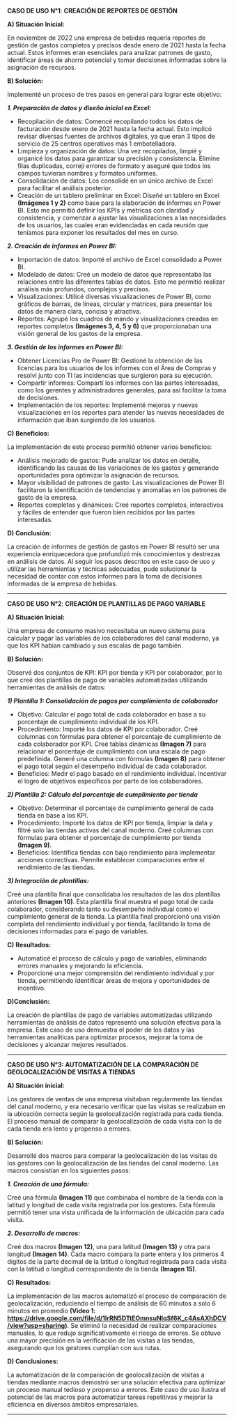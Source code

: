 **CASO DE USO N°1**: **CREACIÓN DE REPORTES DE GESTIÓN**

**A) Situación Inicial:**
  
  En noviembre de 2022 una empresa de bebidas requería reportes de gestión de gastos completos y precisos desde enero de 2021 hasta la fecha actual. Estos informes eran esenciales para analizar patrones de gasto, identificar áreas de ahorro potencial y tomar decisiones informadas sobre la asignación de recursos.

**B) Solución:**
  
  Implementé un proceso de tres pasos en general para lograr este objetivo:
  
***1. Preparación de datos y diseño inicial en Excel:***
  - Recopilación de datos: Comencé recopilando todos los datos de facturación desde enero de 2021 hasta la fecha actual. Esto implicó revisar diversas fuentes de archivos digitales, ya que eran 3 tipos de servicio de 25 centros operativos más 1 embotelladora.
  - Limpieza y organización de datos: Una vez recopilados, limpié y organicé los datos para garantizar su precisión y consistencia. Elimine filas duplicadas, correjí errores de formato y aseguré que todos los campos tuvieran nombres y formatos uniformes.
  - Consolidación de datos: Los consolidé en un único archivo de Excel para facilitar el análisis posterior.
  - Creación de un tablero preliminar en Excel: Diseñé un tablero en Excel **(Imágenes 1 y 2)** como base para la elaboración de informes en Power BI. Esto me permitió definir los KPIs y métricas con claridad y consistencia, y comenzar a ajustar las visualizaciones a las necesidades de los usuarios, las cuales eran evidenciadas en cada reunión que teníamos para exponer los resultados del mes en curso.

***2. Creación de informes en Power BI:***
  - Importación de datos: Importé el archivo de Excel consolidado a Power BI.
  - Modelado de datos: Creé un modelo de datos que representaba las relaciones entre las diferentes tablas de datos. Esto me permitió realizar análisis más profundos, complejos y precisos.
  - Visualizaciones: Utilicé diversas visualizaciones de Power BI, como gráficos de barras, de líneas, circular y matrices, para presentar los datos de manera clara, concisa y atractiva.
  - Reportes: Agrupé los cuadros de mando y visualizaciones creadas en reportes completos **(Imágenes 3, 4, 5 y 6)** que proporcionaban una visión general de los gastos de la empresa.

***3. Gestión de los informes en Power BI:***
  - Obtener Licencias Pro de Power BI: Gestioné la obtención de las licencias para los usuarios de los informes con el Área de Compras y resolví junto con TI las incidencias que surgieron para su ejecución.
  - Compartir informes: Compartí los informes con las partes interesadas, como los gerentes y administradores generales, para así facilitar la toma de decisiones.
  - Implementación de los reportes: Implementé mejoras y nuevas visualizaciones en los reportes para atender las nuevas necesidades de información que iban surgiendo de los usuarios.

**C)  Beneficios:**
  
  La implementación de este proceso permitió obtener varios beneficios:
  - Análisis mejorado de gastos: Pude analizar los datos en detalle, identificando las causas de las variaciones de los gastos y generando oportunidades para optimizar la asignación de recursos.
  - Mayor visibilidad de patrones de gasto: Las visualizaciones de Power BI facilitaron la identificación de tendencias y anomalías en los patrones de gasto de la empresa.
  - Reportes completos y dinámicos: Creé reportes completos, interactivos y fáciles de entender que fueron bien recibidos por las partes interesadas.

**D) Conclusión:**
  
  La creación de informes de gestión de gastos en Power BI resultó ser una experiencia enriquecedora que profundizó mis conocimientos y destrezas en análisis de datos. Al seguir los pasos descritos en este caso de uso y utilizar las herramientas y técnicas adecuadas, pude solucionar la necesidad de contar con estos informes para la toma de decisiones informadas de la empresa de bebidas.

-----------------------------------------------------------------------------------------------------------------------------------------------------------------------------  

**CASO DE USO N°2**: **CREACIÓN DE PLANTILLAS DE PAGO VARIABLE**

**A) Situación Inicial:**

Una empresa de consumo masivo necesitaba un nuevo sistema para calcular y pagar las variables de los colaboradores del canal moderno, ya que los KPI habían cambiado y sus escalas de pago también. 

**B) Solución:**

Observé dos conjuntos de KPI: KPI por tienda y KPI por colaborador, por lo que creé dos plantillas de pago de variables automatizadas utilizando herramientas de análisis de datos:

***1) Plantilla 1: Consolidación de pagos por cumplimiento de colaborador***

- Objetivo: Calcular el pago total de cada colaborador en base a su porcentaje de cumplimiento individual de los KPI.
- Procedimiento:
  Importé los datos de KPI por colaborador.
  Creé columnas con fórmulas para obtener el porcentaje de cumplimiento de cada colaborador por KPI.
  Creé tablas dinámicas **(Imagen 7)** para relacionar el porcentaje de cumplimiento con una escala de pago predefinida.
  Generé una columna con fórmulas **(Imagen 8)** para obtener el pago total según el desempeño individual de cada colaborador.
- Beneficios:
Medir el pago basado en el rendimiento individual.
Incentivar el logro de objetivos específicos por parte de los colaboradores.

***2) Plantilla 2: Cálculo del porcentaje de cumplimiento por tienda***

- Objetivo: Determinar el porcentaje de cumplimiento general de cada tienda en base a los KPI.
- Procedimiento:
  Importé los datos de KPI por tienda, limpiar la data y filtré solo las tiendas activas del canal moderno.
  Creé columnas con fórmulas para obtener el porcentaje de cumplimiento por tienda **(Imagen 9)**.
- Beneficios:
Identifica tiendas con bajo rendimiento para implementar acciones correctivas.
Permite establecer comparaciones entre el rendimiento de las tiendas.

***3) Integración de plantillas:***

Creé una plantilla final que consolidaba los resultados de las dos plantillas anteriores **(Imagen 10)**.
Esta plantilla final muestra el pago total de cada colaborador, considerando tanto su desempeño individual como el cumplimiento general de la tienda.
La plantilla final proporcionó una visión completa del rendimiento individual y por tienda, facilitando la toma de decisiones informadas para el pago de variables.

**C) Resultados:**

- Automaticé el proceso de cálculo y pago de variables, eliminando errores manuales y mejorando la eficiencia.
- Proporcioné una mejor comprensión del rendimiento individual y por tienda, permitiendo identificar áreas de mejora y oportunidades de incentivo.
  
**D)Conclusión:**

La creación de plantillas de pago de variables automatizadas utilizando herramientas de análisis de datos representó una solución efectiva para la empresa. Este caso de uso demuestra el poder de los datos y las herramientas analíticas para optimizar procesos, mejorar la toma de decisiones y alcanzar mejores resultados.


------------------------------------------------------------------------------------------------------------------------------------------------------------------------------

**CASO DE USO N°3: AUTOMATIZACIÓN DE LA COMPARACIÓN DE GEOLOCALIZACIÓN DE VISITAS A TIENDAS**

**A) Situación inicial:**

Los gestores de ventas de una empresa visitaban regularmente las tiendas del canal moderno, y era necesario verificar que las visitas se realizaban en la ubicación correcta según la geolocalización registrada para cada tienda. El proceso manual de comparar la geolocalización de cada visita con la de cada tienda era lento y propenso a errores.

**B) Solución:**

Desarrollé dos macros para comparar la geolocalización de las visitas de los gestores con la geolocalización de las tiendas del canal moderno. Las macros consistían en los siguientes pasos:

***1. Creación de una fórmula:***

Creé una fórmula **(Imagen 11)** que combinaba el nombre de la tienda con la latitud y longitud de cada visita registrada por los gestores.
Esta fórmula permitió tener una vista unificada de la información de ubicación para cada visita.

***2. Desarrollo de macros:***

Creé dos macros **(Imagen 12)**, una para latitud **(Imagen 13)** y otra para longitud **(Imagen 14)**.
Cada macro compara la parte entera y los primeros 4 dígitos de la parte decimal de la latitud o longitud registrada para cada visita con la latitud o longitud correspondiente de la tienda **(Imagen 15)**.

**C) Resultados:**

La implementación de las macros automatizó el proceso de comparación de geolocalización, reduciendo el tiempo de análisis de 60 minutos a solo 6 minutos en promedio **(Video 1: https://drive.google.com/file/d/1IrRN5DTtEOmnsuNIqSf6K_c4AsAXhDCV/view?usp=sharing)**.
Se eliminó la necesidad de realizar comparaciones manuales, lo que redujo significativamente el riesgo de errores.
Se obtuvo una mayor precisión en la verificación de las visitas a las tiendas, asegurando que los gestores cumplían con sus rutas.

**D) Conclusiones:**

La automatización de la comparación de geolocalización de visitas a tiendas mediante macros demostró ser una solución efectiva para optimizar un proceso manual tedioso y propenso a errores. Este caso de uso ilustra el potencial de las macros para automatizar tareas repetitivas y mejorar la eficiencia en diversos ámbitos empresariales.

------------------------------------------------------------------------------------------------------------------------------------------------------------------------------------------
